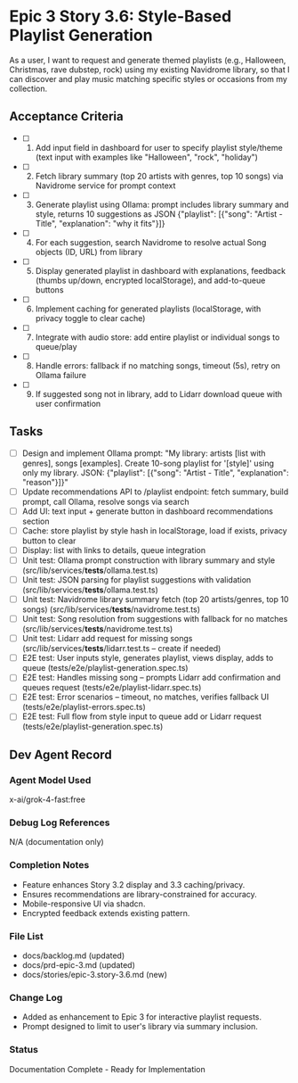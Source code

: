 # Epic 3 Story 3.6: Style-Based Playlist Generation

As a user,
I want to request and generate themed playlists (e.g., Halloween, Christmas, rave dubstep, rock) using my existing Navidrome library,
so that I can discover and play music matching specific styles or occasions from my collection.

## Acceptance Criteria
- [ ] 1. Add input field in dashboard for user to specify playlist style/theme (text input with examples like "Halloween", "rock", "holiday")
- [ ] 2. Fetch library summary (top 20 artists with genres, top 10 songs) via Navidrome service for prompt context
- [ ] 3. Generate playlist using Ollama: prompt includes library summary and style, returns 10 suggestions as JSON {"playlist": [{"song": "Artist - Title", "explanation": "why it fits"}]}
- [ ] 4. For each suggestion, search Navidrome to resolve actual Song objects (ID, URL) from library
- [ ] 5. Display generated playlist in dashboard with explanations, feedback (thumbs up/down, encrypted localStorage), and add-to-queue buttons
- [ ] 6. Implement caching for generated playlists (localStorage, with privacy toggle to clear cache)
- [ ] 7. Integrate with audio store: add entire playlist or individual songs to queue/play
- [ ] 8. Handle errors: fallback if no matching songs, timeout (5s), retry on Ollama failure
- [ ] 9. If suggested song not in library, add to Lidarr download queue with user confirmation

## Tasks
- [ ] Design and implement Ollama prompt: "My library: artists [list with genres], songs [examples]. Create 10-song playlist for '[style]' using only my library. JSON: {\"playlist\": [{\"song\": \"Artist - Title\", \"explanation\": \"reason\"}]}"
- [ ] Update recommendations API to /playlist endpoint: fetch summary, build prompt, call Ollama, resolve songs via search
- [ ] Add UI: text input + generate button in dashboard recommendations section
- [ ] Cache: store playlist by style hash in localStorage, load if exists, privacy button to clear
- [ ] Display: list with links to details, queue integration
- [ ] Unit test: Ollama prompt construction with library summary and style (src/lib/services/__tests__/ollama.test.ts)
- [ ] Unit test: JSON parsing for playlist suggestions with validation (src/lib/services/__tests__/ollama.test.ts)
- [ ] Unit test: Navidrome library summary fetch (top 20 artists/genres, top 10 songs) (src/lib/services/__tests__/navidrome.test.ts)
- [ ] Unit test: Song resolution from suggestions with fallback for no matches (src/lib/services/__tests__/navidrome.test.ts)
- [ ] Unit test: Lidarr add request for missing songs (src/lib/services/__tests__/lidarr.test.ts – create if needed)
- [ ] E2E test: User inputs style, generates playlist, views display, adds to queue (tests/e2e/playlist-generation.spec.ts)
- [ ] E2E test: Handles missing song – prompts Lidarr add confirmation and queues request (tests/e2e/playlist-lidarr.spec.ts)
- [ ] E2E test: Error scenarios – timeout, no matches, verifies fallback UI (tests/e2e/playlist-errors.spec.ts)
- [ ] E2E test: Full flow from style input to queue add or Lidarr request (tests/e2e/playlist-generation.spec.ts)

## Dev Agent Record
### Agent Model Used
x-ai/grok-4-fast:free

### Debug Log References
N/A (documentation only)

### Completion Notes
- Feature enhances Story 3.2 display and 3.3 caching/privacy.
- Ensures recommendations are library-constrained for accuracy.
- Mobile-responsive UI via shadcn.
- Encrypted feedback extends existing pattern.

### File List
- docs/backlog.md (updated)
- docs/prd-epic-3.md (updated)
- docs/stories/epic-3.story-3.6.md (new)

### Change Log
- Added as enhancement to Epic 3 for interactive playlist requests.
- Prompt designed to limit to user's library via summary inclusion.

### Status
Documentation Complete - Ready for Implementation